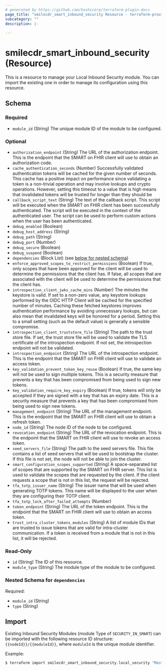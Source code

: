 ```yaml
---
# generated by https://github.com/hashicorp/terraform-plugin-docs
page_title: "smilecdr_smart_inbound_security Resource - terraform-provider-smilecdr"
subcategory: ""
description: |-
  
---
```


# smilecdr_smart_inbound_security (Resource)

This is a resource to manage your Local Inbound Security module. You can import the existing one in order to manage its configuration using this resource.



<!-- schema generated by tfplugindocs -->
## Schema

### Required

- `module_id` (String) The unique module ID of the module to be configured.

### Optional

- `authorization_endpoint` (String) The URL of the authorization endpoint. This is the endpoint that the SMART on FHIR client will use to obtain an authorization code.
- `cache_authentication_seconds` (Number) Successfully validated authentication tokens will be cached for the given number of seconds. This cache has a positive impact on performance since validating a token is a non-trivial operation and may involve lookups and crypto operations. However, setting this timeout to a value that is high means that invalidated tokens will be trusted for longer than they should be
- `callback_script_text` (String) The text of the callback script. This script will be executed when the SMART on FHIR client has been successfully authenticated. The script will be executed in the context of the authenticated user. The script can be used to perform custom actions when the user has been authenticated.
- `debug_enabled` (Boolean)
- `debug_host_address` (String)
- `debug_path` (String)
- `debug_port` (Number)
- `debug_secure` (Boolean)
- `debug_suspend` (Boolean)
- `dependencies` (Block List) (see [below for nested schema](#nestedblock--dependencies))
- `enforce_approved_scopes_to_restrict_permissions` (Boolean) If true, only scopes that have been approved for the client will be used to determine the permissions that the client has. If false, all scopes that are associated with the client will be used to determine the permissions that the client has.
- `introspection_client_jwks_cache_mins` (Number) The minutes the keystore is valid.  If set to a non-zero value, any keystore lookups performed by the OIDC HTTP Client will be cached for the specified number of minutes. Caching these fetched keystores improves authentication performance by avoiding unnecessary lookups, but can also mean that invalidated keys will be honored for a period. Setting this to a small setting (such as the default value) is generally a sensible compromise.
- `introspection_client_truststore_file` (String) The path to the trust store file. If set, the trust store file will be used to validate the TLS certificate of the introspection endpoint. If not set, the introspection endpoint will not be validated.
- `introspection_endpoint` (String) The URL of the introspection endpoint. This is the endpoint that the SMART on FHIR client will use to validate an access token.
- `key_validation_prevent_token_key_reuse` (Boolean) If true, the same key will not be used to sign multiple tokens. This is a security measure that prevents a key that has been compromised from being used to sign new tokens.
- `key_validation_require_key_expiry` (Boolean) If true, tokens will only be accepted if they are signed with a key that has an expiry date. This is a security measure that prevents a key that has been compromised from being used to sign new tokens.
- `management_endpoint` (String) The URL of the management endpoint. This is the endpoint that the SMART on FHIR client will use to obtain a refresh token.
- `node_id` (String) The node ID of the node to be configured.
- `revocation_endpoint` (String) The URL of the revocation endpoint. This is the endpoint that the SMART on FHIR client will use to revoke an access token.
- `seed_servers_file` (String) The path to the seed servers file. This file contains a list of seed servers that will be used to bootstrap the cluster. If this file is not set, the node will not be able to join the cluster.
- `smart_configuration_scopes_supported` (String) A space-separated list of scopes that are supported by the SMART on FHIR server. This list is used to validate the scopes that are requested by the client. If the client requests a scope that is not in this list, the request will be rejected.
- `tfa_totp_issuer_name` (String) The issuer name that will be used when generating TOTP tokens. This name will be displayed to the user when they are configuring their TOTP client.
- `tfa_totp_lock_after_failed_attempts` (Number)
- `token_endpoint` (String) The URL of the token endpoint. This is the endpoint that the SMART on FHIR client will use to obtain an access token.
- `trust_intra_cluster_tokens_modules` (String) A list of module IDs that are trusted to issue tokens that are valid for intra-cluster communication. If a token is received from a module that is not in this list, it will be rejected.

### Read-Only

- `id` (String) The ID of this resource.
- `module_type` (String) The module type of the module to be configured.

<a id="nestedblock--dependencies"></a>
### Nested Schema for `dependencies`

Required:

- `module_id` (String)
- `type` (String)

## Import

Existing Inbound Security Modules (module Type of ```SECURITY_IN_SMART```) can be imported with the following resource ID structure: `{{nodeId}}/{{moduleId}}`, where ```moduleId``` is the unique module identifier.

Example:

```bash
$ terraform import smilecdr_smart_inbound_security.local_security "Master/local_security"
```
